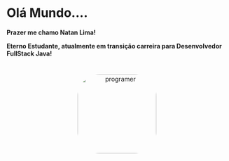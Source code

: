 # Olá Mundo....

**Prazer me chamo Natan Lima!**

**Eterno Estudante, atualmente em transição carreira para  Desenvolvedor FullStack Java!**
#

 
<div align="center">
  <a href="https://github.com/natanlimadev">
<img align="center" alt="programer" height="180em" style="border-radius:50px;" src="https://veja.abril.com.br/wp-content/uploads/2016/05/giphy-3-original.gif">
</div>
